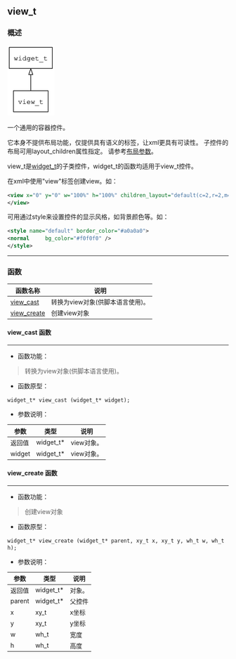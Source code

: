 ## view\_t
### 概述
![image](images/view_t_0.png)

一个通用的容器控件。

它本身不提供布局功能，仅提供具有语义的标签，让xml更具有可读性。
子控件的布局可用layout\_children属性指定。
请参考[布局参数](https://github.com/zlgopen/awtk/blob/master/docs/layout.md)。

view\_t是[widget\_t](widget_t.md)的子类控件，widget\_t的函数均适用于view\_t控件。

在xml中使用"view"标签创建view。如：

```xml
<view x="0" y="0" w="100%" h="100%" children_layout="default(c=2,r=2,m=5,s=5)">
</view>
```

可用通过style来设置控件的显示风格，如背景颜色等。如：

```xml
<style name="default" border_color="#a0a0a0">
<normal     bg_color="#f0f0f0" />
</style>
```
----------------------------------
### 函数
<p id="view_t_methods">

| 函数名称 | 说明 | 
| -------- | ------------ | 
| <a href="#view_t_view_cast">view\_cast</a> | 转换为view对象(供脚本语言使用)。 |
| <a href="#view_t_view_create">view\_create</a> | 创建view对象 |
#### view\_cast 函数
-----------------------

* 函数功能：

> <p id="view_t_view_cast">转换为view对象(供脚本语言使用)。

* 函数原型：

```
widget_t* view_cast (widget_t* widget);
```

* 参数说明：

| 参数 | 类型 | 说明 |
| -------- | ----- | --------- |
| 返回值 | widget\_t* | view对象。 |
| widget | widget\_t* | view对象。 |
#### view\_create 函数
-----------------------

* 函数功能：

> <p id="view_t_view_create">创建view对象

* 函数原型：

```
widget_t* view_create (widget_t* parent, xy_t x, xy_t y, wh_t w, wh_t h);
```

* 参数说明：

| 参数 | 类型 | 说明 |
| -------- | ----- | --------- |
| 返回值 | widget\_t* | 对象。 |
| parent | widget\_t* | 父控件 |
| x | xy\_t | x坐标 |
| y | xy\_t | y坐标 |
| w | wh\_t | 宽度 |
| h | wh\_t | 高度 |
